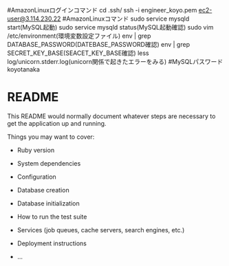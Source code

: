 #AmazonLinuxログインコマンド
cd .ssh/
ssh -i engineer_koyo.pem ec2-user@3.114.230.22
#AmazonLinuxコマンド
sudo service mysqld start(MySQL起動)
sudo service mysqld status(MySQL起動確認)
sudo vim /etc/environment(環境変数設定ファイル)
env | grep DATABASE_PASSWORD(DATEBASE_PASSWORD確認)
env | grep SECRET_KEY_BASE(SEACET_KEY_BASE確認)
less log/unicorn.stderr.log(unicorn関係で起きたエラーをみる)
#MySQLパスワード
koyotanaka

# README

This README would normally document whatever steps are necessary to get the
application up and running.

Things you may want to cover:

* Ruby version

* System dependencies

* Configuration

* Database creation

* Database initialization

* How to run the test suite

* Services (job queues, cache servers, search engines, etc.)

* Deployment instructions

* ...
